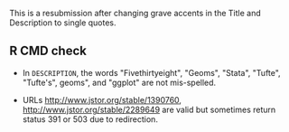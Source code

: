 This is a resubmission after changing grave accents in the Title and Description
to single quotes.

## R CMD check

* In `DESCRIPTION`, the words "Fivethirtyeight", "Geoms", "Stata", "Tufte", 
  "Tufte's", geoms", and "ggplot" are not mis-spelled.

* URLs http://www.jstor.org/stable/1390760, http://www.jstor.org/stable/2289649
  are valid but sometimes return status 391 or 503 due to redirection.
